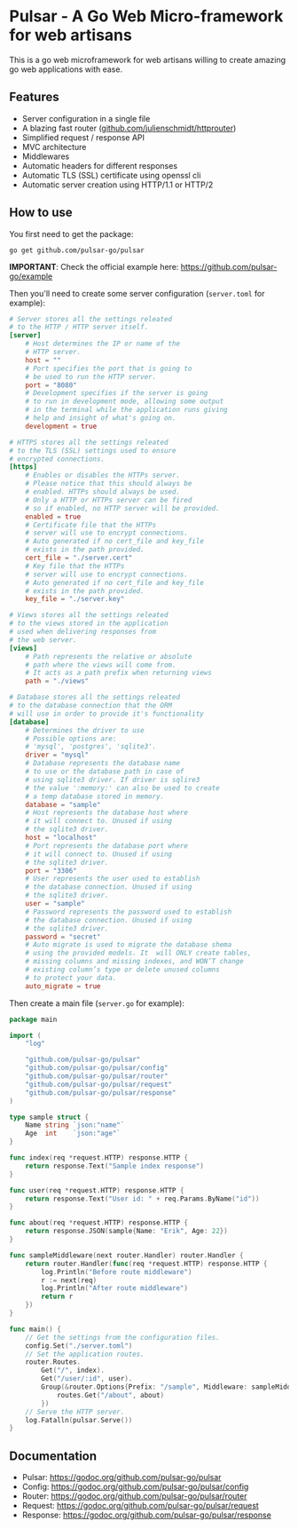 # Pulsar - A Go Web Micro-framework for web artisans

This is a go web microframework for web artisans willing to create amazing go web applications with ease.

## Features

- Server configuration in a single file
- A blazing fast router ([github.com/julienschmidt/httprouter](https://github.com/julienschmidt/httprouter))
- Simplified request / response API
- MVC architecture
- Middlewares
- Automatic headers for different responses
- Automatic TLS (SSL) certificate using openssl cli
- Automatic server creation using HTTP/1.1 or HTTP/2

## How to use

You first need to get the package:

```
go get github.com/pulsar-go/pulsar
```

**IMPORTANT**: Check the official example here: <https://github.com/pulsar-go/example>

Then you'll need to create some server configuration (`server.toml` for example):

```toml
# Server stores all the settings releated
# to the HTTP / HTTP server itself.
[server]
    # Host determines the IP or name of the
    # HTTP server.
    host = ""
    # Port specifies the port that is going to
    # be used to run the HTTP server.
    port = "8080"
    # Development specifies if the server is going
    # to run in development mode, allowing some output
    # in the terminal while the application runs giving
    # help and insight of what's going on.
    development = true

# HTTPS stores all the settings releated
# to the TLS (SSL) settings used to ensure
# encrypted connections.
[https]
    # Enables or disables the HTTPs server.
    # Please notice that this should always be
    # enabled. HTTPs should always be used.
    # Only a HTTP or HTTPs server can be fired
    # so if enabled, no HTTP server will be provided.
    enabled = true
    # Certificate file that the HTTPs
    # server will use to encrypt connections.
    # Auto generated if no cert_file and key_file
    # exists in the path provided.
    cert_file = "./server.cert"
    # Key file that the HTTPs
    # server will use to encrypt connections.
    # Auto generated if no cert_file and key_file
    # exists in the path provided.
    key_file = "./server.key"

# Views stores all the settings releated
# to the views stored in the application
# used when delivering responses from
# the web server.
[views]
    # Path represents the relative or absolute
    # path where the views will come from.
    # It acts as a path prefix when returning views
    path = "./views"

# Database stores all the settings releated
# to the database connection that the ORM
# will use in order to provide it's functionality
[database]
    # Determines the driver to use
    # Possible options are:
    # 'mysql', 'postgres', 'sqlite3'.
    driver = "mysql"
    # Database represents the database name
    # to use or the database path in case of
    # using sqlite3 driver. If driver is sqlire3
    # the value ':memory:' can also be used to create
    # a temp database stored in memory.
    database = "sample"
    # Host represents the database host where
    # it will connect to. Unused if using
    # the sqlite3 driver.
    host = "localhost"
    # Port represents the database port where
    # it will connect to. Unused if using
    # the sqlite3 driver.
    port = "3306"
    # User represents the user used to establish
    # the database connection. Unused if using
    # the sqlite3 driver.
    user = "sample"
    # Password represents the password used to establish
    # the database connection. Unused if using
    # the sqlite3 driver.
    password = "secret"
    # Auto migrate is used to migrate the database shema
    # using the provided models. It  will ONLY create tables,
    # missing columns and missing indexes, and WON’T change
    # existing column’s type or delete unused columns
    # to protect your data.
    auto_migrate = true
```

Then create a main file (`server.go` for example):
```go
package main

import (
	"log"

    "github.com/pulsar-go/pulsar"
    "github.com/pulsar-go/pulsar/config"
    "github.com/pulsar-go/pulsar/router"
	"github.com/pulsar-go/pulsar/request"
	"github.com/pulsar-go/pulsar/response"
)

type sample struct {
	Name string `json:"name"`
	Age  int    `json:"age"`
}

func index(req *request.HTTP) response.HTTP {
	return response.Text("Sample index response")
}

func user(req *request.HTTP) response.HTTP {
	return response.Text("User id: " + req.Params.ByName("id"))
}

func about(req *request.HTTP) response.HTTP {
	return response.JSON(sample{Name: "Erik", Age: 22})
}

func sampleMiddleware(next router.Handler) router.Handler {
	return router.Handler(func(req *request.HTTP) response.HTTP {
		log.Println("Before route middleware")
		r := next(req)
		log.Println("After route middleware")
		return r
	})
}

func main() {
	// Get the settings from the configuration files.
	config.Set("./server.toml")
	// Set the application routes.
	router.Routes.
        Get("/", index).
        Get("/user/:id", user).
        Group(&router.Options{Prefix: "/sample", Middleware: sampleMiddleware}, func(routes *router.Router) {
            routes.Get("/about", about)
        })
	// Serve the HTTP server.
	log.Fatalln(pulsar.Serve())
}
```

## Documentation

- Pulsar: <https://godoc.org/github.com/pulsar-go/pulsar>
- Config: <https://godoc.org/github.com/pulsar-go/pulsar/config>
- Router: <https://godoc.org/github.com/pulsar-go/pulsar/router>
- Request: <https://godoc.org/github.com/pulsar-go/pulsar/request>
- Response: <https://godoc.org/github.com/pulsar-go/pulsar/response>
